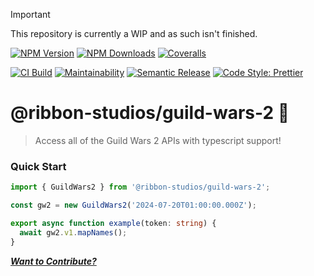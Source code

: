 > [!IMPORTANT]  
> This repository is currently a WIP and as such isn't finished.

[![NPM Version][npm-version-image]][npm-url]
[![NPM Downloads][npm-downloads-image]][npm-url]
[![Coveralls][coveralls-image]][coveralls-url]

[![CI Build][github-actions-image]][github-actions-url]
[![Maintainability][maintainability-image]][maintainability-url]
[![Semantic Release][semantic-release-image]][semantic-release-url]
[![Code Style: Prettier][code-style-image]][code-style-url]

# @ribbon-studios/guild-wars-2 🦁

> Access all of the Guild Wars 2 APIs with typescript support!

### Quick Start

```ts
import { GuildWars2 } from '@ribbon-studios/guild-wars-2';

const gw2 = new GuildWars2('2024-07-20T01:00:00.000Z');

export async function example(token: string) {
  await gw2.v1.mapNames();
}
```

[_**Want to Contribute?**_](/CONTRIBUTING.md)

[npm-version-image]: https://img.shields.io/npm/v/@ribbon-studios/guild-wars-2.svg
[npm-downloads-image]: https://img.shields.io/npm/dm/@ribbon-studios/guild-wars-2.svg
[npm-url]: https://npmjs.org/package/@ribbon-studios/guild-wars-2
[github-actions-image]: https://img.shields.io/github/actions/workflow/status/ribbon-studios/guild-wars-2/ci.yml?event=push
[github-actions-url]: https://github.com/ribbon-studios/guild-wars-2/actions/workflows/ci.yml?query=branch%3Amain
[coveralls-image]: https://img.shields.io/coveralls/ribbon-studios/guild-wars-2.svg
[coveralls-url]: https://coveralls.io/github/ribbon-studios/guild-wars-2?branch=main
[code-style-image]: https://img.shields.io/badge/code%20style-prettier-ff69b4.svg
[code-style-url]: https://prettier.io
[maintainability-image]: https://img.shields.io/codeclimate/maintainability/ribbon-studios/guild-wars-2
[maintainability-url]: https://codeclimate.com/github/ribbon-studios/guild-wars-2/maintainability
[semantic-release-url]: https://github.com/semantic-release/semantic-release
[semantic-release-image]: https://img.shields.io/badge/%F0%9F%93%A6%F0%9F%9A%80-semantic--release-e10079
